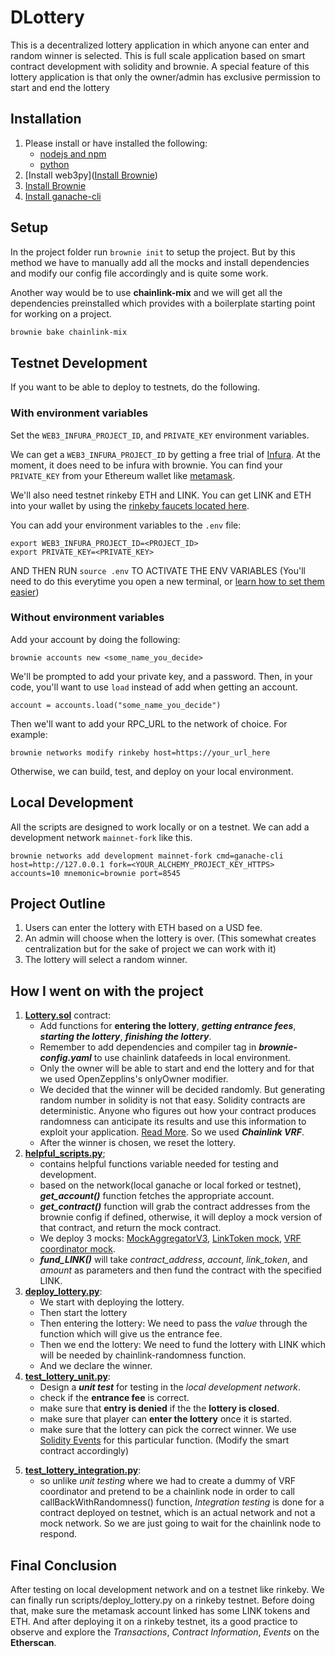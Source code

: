 # DLottery

This is a decentralized lottery application in which anyone can enter and random winner is selected. This is full scale application based on smart contract development with solidity and brownie. A special feature of this lottery application is that only the owner/admin has exclusive permission to start and end the lottery

## Installation

1. Please install or have installed the following:
   - [nodejs and npm](https://nodejs.org/en/download/)
   - [python](https://www.python.org/downloads/)
2. [Install web3py]([Install Brownie](https://eth-brownie.readthedocs.io/en/stable/install.html))
3. [Install Brownie](https://eth-brownie.readthedocs.io/en/stable/install.html)
4. [Install ganache-cli](https://www.npmjs.com/package/ganache-cli)

## Setup

In the project folder run `brownie init` to setup the project. But by this method we have to manually add all the mocks and install dependencies and modify our config file accordingly and is quite some work.

Another way would be to use **chainlink-mix** and we will get all the dependencies preinstalled which provides with a boilerplate starting point for working on a project.

``` bash
brownie bake chainlink-mix
```

## Testnet Development

If you want to be able to deploy to testnets, do the following.

### With environment variables

Set the `WEB3_INFURA_PROJECT_ID`, and `PRIVATE_KEY` environment variables.

We can get a `WEB3_INFURA_PROJECT_ID` by getting a free trial of [Infura](https://infura.io/). At the moment, it does need to be infura with brownie.  You can find your `PRIVATE_KEY` from your Ethereum wallet like [metamask](https://metamask.io/).

We'll also need testnet rinkeby ETH and LINK. You can get LINK and ETH into your wallet by using the [rinkeby faucets located here](https://docs.chain.link/docs/link-token-contracts#rinkeby).

You can add your environment variables to the `.env` file:

```
export WEB3_INFURA_PROJECT_ID=<PROJECT_ID>
export PRIVATE_KEY=<PRIVATE_KEY>
```

AND THEN RUN `source .env` TO ACTIVATE THE ENV VARIABLES (You'll need to do this everytime you open a new terminal, or [learn how to set them easier](https://www.twilio.com/blog/2017/01/how-to-set-environment-variables.html))

### Without environment variables

Add your account by doing the following:

```
brownie accounts new <some_name_you_decide>
```

We'll be prompted to add your private key, and a password. Then, in your code, you'll want to use `load` instead of add when getting an account.

```
account = accounts.load("some_name_you_decide")
```

Then we'll want to add your RPC_URL to the network of choice. For example:

```
brownie networks modify rinkeby host=https://your_url_here
```

Otherwise, we can build, test, and deploy on your local environment.

## Local Development

All the scripts are designed to work locally or on a testnet. We can add a development network ``` mainnet-fork ``` like this.

```
brownie networks add development mainnet-fork cmd=ganache-cli host=http://127.0.0.1 fork=<YOUR_ALCHEMY_PROJECT_KEY_HTTPS> accounts=10 mnemonic=brownie port=8545
```

## Project Outline

1) Users can enter the lottery with ETH based on a USD fee.
2) An admin will choose when the lottery is over. (This somewhat creates centralization but for the sake of project we can work with it)
3) The lottery will select a random winner.

## How I went on with the project

1) [**Lottery.sol**]() contract:
   - Add functions for **entering the lottery**, ***getting entrance fees***, ***starting the lottery***, ***finishing the lottery***.
   - Remember to add dependencies and compiler tag in ***brownie-config.yaml*** to use chainlink datafeeds in local environment.
   - Only the owner will be able to start and end the lottery and for that we used OpenZepplins's onlyOwner modifier.
   - We decided that the winner will be decided randomly. But generating random number in solidity is not that easy. Solidity contracts are deterministic. Anyone who figures out how your contract produces randomness can anticipate its results and use this information to exploit your application. [Read More](https://betterprogramming.pub/how-to-generate-truly-random-numbers-in-solidity-and-blockchain-9ced6472dbdf). So we used ***Chainlink VRF***.
   - After the winner is chosen, we reset the lottery.
2) [**helpful_scripts.py**]();
   - contains helpful functions variable needed for testing and development.
   - based on the network(local ganache or local forked or testnet), ***get_account()*** function fetches the appropriate account.
   - ***get_contract()*** function will grab the contract addresses from the brownie config if defined, otherwise, it will deploy a mock version of that contract, and return the mock contract.
   - We deploy 3 mocks: [MockAggregatorV3](https://github.com/smartcontractkit/chainlink-mix/blob/master/contracts/test/MockV3Aggregator.sol), [LinkToken mock](https://github.com/smartcontractkit/chainlink-mix/blob/master/contracts/test/LinkToken.sol), [VRF coordinator mock](https://github.com/smartcontractkit/chainlink-mix/blob/master/contracts/test/VRFCoordinatorMock.sol).
   - ***fund_LINK()*** will take *contract_address*, *account*, *link_token*, and *amount* as parameters and then fund the contract with the specified LINK.
3) [**deploy_lottery.py**]():
   - We start with deploying the lottery.
   - Then start the lottery
   - Then entering the lottery: We need to pass the *value* through the function which will give us the entrance fee.
   - Then we end the lottery: We need to fund the lottery with LINK which will be needed by chainlink-randomness function.  
   - And we declare the winner.
4) [**test_lottery_unit.py**]():
   - Design a ***unit test*** for testing in the *local development network*.
   - check if the **entrance fee** is correct.
   - make sure that **entry is denied** if the the **lottery is closed**.
   - make sure that player can **enter the lottery** once it is started.
   - make sure that the lottery can pick the correct winner. We use [Solidity Events](https://hackernoon.com/how-to-use-events-in-solidity-pe1735t5) for this particular function. (Modify the smart contract accordingly)

5. [**test_lottery_integration.py**]():
   - so unlike *unit testing* where we had to create a dummy of VRF coordinator and pretend to be a chainlink node in order to call callBackWithRandomness() function, *Integration testing* is done for a contract deployed on testnet, which is an actual network and not a mock network. So we are just going to wait for the chainlink node to respond.

## Final Conclusion

After testing on local development network and on a testnet like rinkeby. We can finally run scripts/deploy_lottery.py on a rinkeby testnet. Before doing that, make sure the metamask account linked has some LINK tokens and ETH. And after deploying it on a rinkeby testnet, its a good practice to observe and explore the *Transactions*, *Contract Information*, *Events* on the **Etherscan**.
